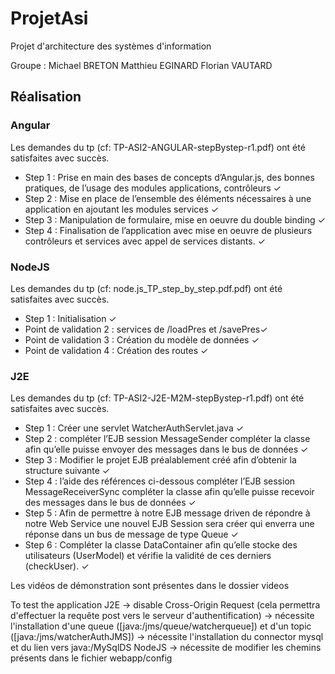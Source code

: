 # ProjetAsi
Projet d'architecture des systèmes d'information

Groupe :
	Michael BRETON
	Matthieu EGINARD
	Florian VAUTARD
	

## Réalisation
### Angular
Les demandes du tp (cf: TP-ASI2-ANGULAR-stepBystep-r1.pdf) ont été satisfaites avec succès.
- Step 1 : Prise en main des bases de concepts d’Angular.js, des bonnes pratiques, de l’usage des
modules applications, contrôleurs ✓
- Step 2 : Mise en place de l’ensemble des éléments nécessaires à une application en ajoutant
les modules services ✓
- Step 3 : Manipulation de formulaire, mise en oeuvre du double binding ✓
- Step 4 : Finalisation de l’application avec mise en oeuvre de plusieurs contrôleurs et services
avec appel de services distants. ✓


### NodeJS
Les demandes du tp (cf: node.js_TP_step_by_step.pdf.pdf) ont été satisfaites avec succès.
- Step 1 : Initialisation ✓
- Point de validation 2 : services de /loadPres et /savePres✓
- Point de validation 3 : Création du modèle de données ✓
- Point de validation 4 :  Création des routes ✓


### J2E
Les demandes du tp (cf: TP-ASI2-J2E-M2M-stepBystep-r1.pdf) ont été satisfaites avec succès.
- Step 1 : Créer une servlet WatcherAuthServlet.java  ✓
- Step 2 : compléter l’EJB session MessageSender compléter la classe afin qu’elle puisse envoyer des messages dans le bus de données ✓
- Step 3 : Modifier le projet EJB préalablement créé afin d’obtenir la structure suivante ✓
- Step 4 : l’aide des références ci-dessous compléter l’EJB session MessageReceiverSync
compléter la classe afin qu’elle puisse recevoir des messages dans le bus de données ✓
- Step 5 : Afin de permettre à notre EJB message driven de répondre à notre Web Service une nouvel EJB Session sera créer qui enverra une réponse dans un bus de message de type Queue ✓
- Step 6 : Compléter la classe DataContainer afin qu’elle stocke des utilisateurs (UserModel) et vérifie la validité de ces derniers (checkUser). ✓

Les vidéos de démonstration sont présentes dans le dossier videos


To test the application	
	J2E
		-> disable  Cross-Origin Request (cela permettra d'effectuer la requête post vers le serveur d'authentification)
		-> nécessite l'installation d'une queue ([java:/jms/queue/watcherqueue]) et d'un topic ([java:/jms/watcherAuthJMS])
		-> nécessite l'installation du connector mysql et du lien vers java:/MySqlDS
	NodeJS
	-> nécessite de modifier les chemins présents dans le fichier webapp/config
	